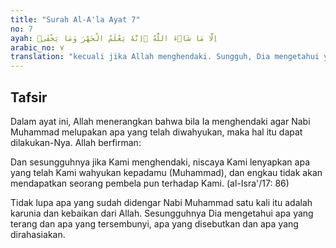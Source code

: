 ```yaml
---
title: "Surah Al-A'la Ayat 7"
no: 7
ayah: اِلَّا مَا شَاۤءَ اللّٰهُ ۗاِنَّهٗ يَعْلَمُ الْجَهْرَ وَمَا يَخْفٰىۗ 
arabic_no: ٧
translation: "kecuali jika Allah menghendaki. Sungguh, Dia mengetahui yang terang dan yang tersembunyi."
---
```


## Tafsir

Dalam ayat ini, Allah menerangkan bahwa bila Ia menghendaki agar Nabi Muhammad melupakan apa yang telah diwahyukan, maka hal itu dapat dilakukan-Nya. Allah berfirman:

Dan sesungguhnya jika Kami menghendaki, niscaya Kami lenyapkan apa yang telah Kami wahyukan kepadamu (Muhammad), dan engkau tidak akan mendapatkan seorang pembela pun terhadap Kami. (al-Isra'/17: 86)

Tidak lupa apa yang sudah didengar Nabi Muhammad satu kali itu adalah karunia dan kebaikan dari Allah. Sesungguhnya Dia mengetahui apa yang terang dan apa yang tersembunyi, apa yang disebutkan dan apa yang dirahasiakan.